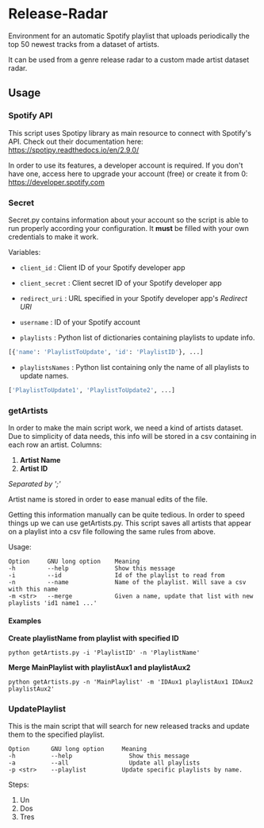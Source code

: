 # Release-Radar

Environment for an automatic Spotify playlist that uploads periodically the top 50 newest tracks from a dataset of artists.

It can be used from a genre release radar to a custom made artist dataset radar.


## Usage
### Spotify API

This script uses Spotipy library as main resource to connect with Spotify's API. Check out their documentation here: https://spotipy.readthedocs.io/en/2.9.0/

In order to use its features, a developer account is required. If you don't have one, access here to upgrade your account (free) or create it from 0: https://developer.spotify.com

### Secret
Secret.py contains information about your account so the script is able to run properly according your configuration. It __must__ be filled with your own credentials to make it work.

Variables:

* `client_id` : Client ID of your Spotify developer app

* `client_secret` : Client secret ID of your Spotify developer app

* `redirect_uri` : URL specified in your Spotify developer app's *Redirect URI*

* `username` : ID of your Spotify account

* `playlists` : Python list of dictionaries containing playlists to update info.

```python
[{'name': 'PlaylistToUpdate', 'id': 'PlaylistID'}, ...]
```
* `playlistsNames` : Python list containing only the name of all playlists to update names.
```python
['PlaylistToUpdate1', 'PlaylistToUpdate2', ...]
```

### getArtists
In order to make the main script work, we need a kind of artists dataset. Due to simplicity of data needs, this info will be stored in a csv containing in each row an artist. Columns:
1. __Artist Name__
2. __Artist ID__

*Separated by ';'*

Artist name is stored in order to ease manual edits of the file.

Getting this information manually can be quite tedious. In order to speed things up we can use getArtists.py. This script saves all artists that appear on a playlist into a csv file following the same rules from above.

Usage:

```
Option     GNU long option    Meaning
-h         --help             Show this message
-i         --id               Id of the playlist to read from
-n         --name             Name of the playlist. Will save a csv with this name
-m <str>   --merge            Given a name, update that list with new playlists 'id1 name1 ...'
```

#### Examples

__Create playlistName from playlist with specified ID__

```
python getArtists.py -i 'PlaylistID' -n 'PlaylistName'
```

__Merge MainPlaylist with playlistAux1 and playlistAux2__

```
python getArtists.py -n 'MainPlaylist' -m 'IDAux1 playlistAux1 IDAux2 playlistAux2'
```

### UpdatePlaylist

This is the main script that will search for new released tracks and update them to the specified playlist.

```
Option 		GNU long option 	Meaning
-h 		    --help 			      Show this message
-a 		    --all 			      Update all playlists
-p <str>	--playlist 		    Update specific playlists by name.
```

Steps:
1. Un
2. Dos
3. Tres
